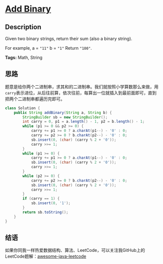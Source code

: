 # [Add Binary][title]

## Description

Given two binary strings, return their sum (also a binary string).

For example,
a = `"11"`
b = `"1"`
Return `"100"`.

**Tags:** Math, String


## 思路

题意是给你两个二进制串，求其和的二进制串。我们就按照小学算数那么来做，用`carry`表示进位，从后往前算，依次往前，每算出一位就插入到最前面即可，直到把两个二进制串都遍历完即可。

``` java
class Solution {
    public String addBinary(String a, String b) {
        StringBuilder sb = new StringBuilder();
        int carry = 0, p1 = a.length() - 1, p2 = b.length() - 1;
        while (p1 >= 0 && p2 >= 0) {
            carry += p1 >= 0 ? a.charAt(p1--) - '0' : 0;
            carry += p2 >= 0 ? b.charAt(p2--) - '0' : 0;
            sb.insert(0, (char) (carry % 2 + '0'));
            carry >>= 1;
        }
        while (p1 >= 0) {
            carry += p1 >= 0 ? a.charAt(p1--) - '0' : 0;
            sb.insert(0, (char) (carry % 2 + '0'));
            carry >>= 1;
        }
        while (p2 >= 0) {
            carry += p2 >= 0 ? b.charAt(p2--) - '0' : 0;
            sb.insert(0, (char) (carry % 2 + '0'));
            carry >>= 1;
        }
        if (carry == 1) {
            sb.insert(0, '1');
        }
        return sb.toString();
    }
}
```


## 结语

如果你同我一样热爱数据结构、算法、LeetCode，可以关注我GitHub上的LeetCode题解：[awesome-java-leetcode][ajl]



[title]: https://leetcode.com/problems/add-binary
[ajl]: https://github.com/Blankj/awesome-java-leetcode
